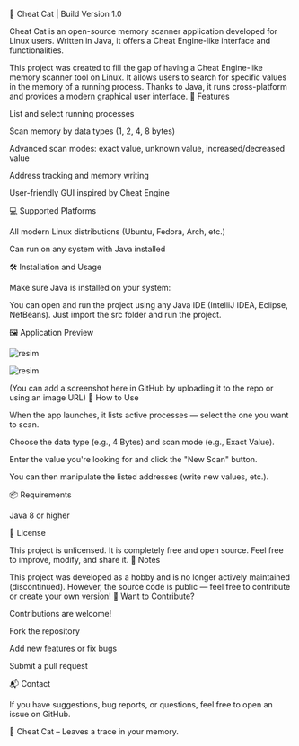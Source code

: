 🐾 Cheat Cat | Build Version 1.0

Cheat Cat is an open-source memory scanner application developed for Linux users. Written in Java, it offers a Cheat Engine-like interface and functionalities.

This project was created to fill the gap of having a Cheat Engine-like memory scanner tool on Linux. It allows users to search for specific values in the memory of a running process. Thanks to Java, it runs cross-platform and provides a modern graphical user interface.
🚀 Features

  List and select running processes

  Scan memory by data types (1, 2, 4, 8 bytes)

  Advanced scan modes: exact value, unknown value, increased/decreased value

  Address tracking and memory writing

  User-friendly GUI inspired by Cheat Engine

💻 Supported Platforms

  All modern Linux distributions (Ubuntu, Fedora, Arch, etc.)

  Can run on any system with Java installed

🛠️ Installation and Usage

  Make sure Java is installed on your system:
  
You can open and run the project using any Java IDE (IntelliJ IDEA, Eclipse, NetBeans).
Just import the src folder and run the project.

🖼️ Application Preview

![resim](https://github.com/user-attachments/assets/2926e993-4b32-404e-bd97-68aeead17867)

![resim](https://github.com/user-attachments/assets/0aa06923-31ca-4d21-a17b-e4b3d0a5a831)


(You can add a screenshot here in GitHub by uploading it to the repo or using an image URL)
🧪 How to Use

  When the app launches, it lists active processes — select the one you want to scan.

  Choose the data type (e.g., 4 Bytes) and scan mode (e.g., Exact Value).

  Enter the value you're looking for and click the "New Scan" button.

  You can then manipulate the listed addresses (write new values, etc.).

📦 Requirements

  Java 8 or higher

📜 License

This project is unlicensed. It is completely free and open source.
Feel free to improve, modify, and share it.
📌 Notes

This project was developed as a hobby and is no longer actively maintained (discontinued).
However, the source code is public — feel free to contribute or create your own version!
🤝 Want to Contribute?

Contributions are welcome!

  Fork the repository

  Add new features or fix bugs

  Submit a pull request

📬 Contact

If you have suggestions, bug reports, or questions, feel free to open an issue on GitHub.

  🐾 Cheat Cat – Leaves a trace in your memory.
